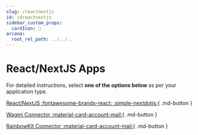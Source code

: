 ```yaml
---
slug: /reactnextjs
id: idreactnextjs
sidebar_custom_props:
  cardIcon: 🏁
arcana:
  root_rel_path: ../../..
---
```


# React/NextJS Apps

For detailed instructions, select **one of the options below** as per your application type.

[React/NextJS  :fontawesome-brands-react: :simple-nextdotjs:]({{page.meta.arcana.root_rel_path}}/howto/integrate_auth/integrate_wallet_react.md){ .md-button } 

[Wagmi Connector :material-card-account-mail:]({{page.meta.arcana.root_rel_path}}/howto/integrate_auth/integrate_wagmi.md){ .md-button } 

[RainbowKit Connector :material-card-account-mail:]({{page.meta.arcana.root_rel_path}}/howto/integrate_auth//integrate_rainbow.md){ .md-button }
